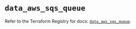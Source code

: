 # `data_aws_sqs_queue`

Refer to the Terraform Registry for docs: [`data_aws_sqs_queue`](https://registry.terraform.io/providers/hashicorp/aws/4.54.0/docs/data-sources/sqs_queue).
